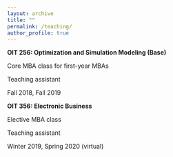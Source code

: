 ```yaml
---
layout: archive
title: ""
permalink: /teaching/
author_profile: true
---
```


**OIT 256: Optimization and Simulation Modeling (Base)**

Core MBA class for first-year MBAs

Teaching assistant

Fall 2018, Fall 2019

**OIT 356: Electronic Business**

Elective MBA class

Teaching assistant

Winter 2019, Spring 2020 (virtual)

